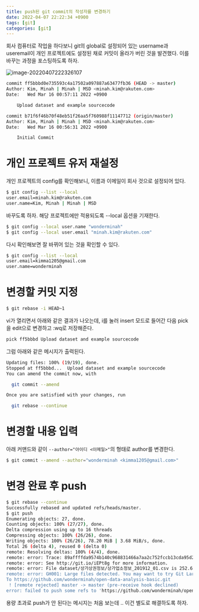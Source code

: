 ```yaml
---
title: push된 git commit의 작성자를 변경하기
date: 2022-04-07 22:22:34 +0900
tags: [git]
categories: [git]
---
```


회사 컴퓨터로 작업을 하다보니 git의 global로 설정되어 있는 username과 useremail이 개인 프로젝트에도 설정된 채로 커밋이 올라가 버린 것을 발견했다. 이를 바꾸는 과정을 포스팅하도록 하자.

![image-20220407222326107](../assets/img/image-20220407222326107.png)

```bash
commit ff5bbbd0e735593c4a17502a097887a63477fb36 (HEAD -> master)
Author: Kim, Minah | Minah | MSD <minah.kim@rakuten.com>
Date:   Wed Mar 16 00:57:11 2022 +0900

    Upload dataset and example sourcecode

commit b71f6f46b70f48eb51f26aa5f760988f11147712 (origin/master)
Author: Kim, Minah | Minah | MSD <minah.kim@rakuten.com>
Date:   Wed Mar 16 00:56:31 2022 +0900

    Initial Commit
```

# 개인 프로젝트 유저 재설정

개인 프로젝트의 config를 확인해보니, 이름과 이메일이 회사 것으로 설정되어 있다. 

```bash
$ git config --list --local
user.email=minah.kim@rakuten.com
user.name=Kim, Minah | Minah | MSD
```

바꾸도록 하자. 해당 프로젝트에만 적용되도록 --local 옵션을 기재한다.

```bash
$ git config --local user.name "wonderminah"
$ git config --local user.email "minah.kim@rakuten.com"
```

다시 확인해보면 잘 바뀌어 있는 것을 확인할 수 있다.

```bash
$ git config --list --local
user.email=kimma1205@gmail.com
user.name=wonderminah
```

# 변경할 커밋 지정

```bash
$ git rebase -i HEAD~1
```

vi가 열리면서 아래와 같은 결과가 나오는데, i를 눌러 insert 모드로 들어간 다음 pick을 edit으로 변경하고 :wq로 저장해준다.

```bash
pick ff5bbbd Upload dataset and example sourcecode
```

그럼 아래와 같은 메시지가 출력된다.

```bash
Updating files: 100% (19/19), done.
Stopped at ff5bbbd...  Upload dataset and example sourcecode
You can amend the commit now, with

  git commit --amend

Once you are satisfied with your changes, run

  git rebase --continue
```

# 변경할 내용 입력

아래 커맨드와 같이 `--author="아이디 <이메일>"`의 형태로 author를 변경한다.

```bash
$ git commit --amend --author="wonderminah <kimma1205@gmail.com>"
```

# 변경 완료 후 push

```bash
$ git rebase --continue
Successfully rebased and updated refs/heads/master.
$ git push
Enumerating objects: 27, done.
Counting objects: 100% (27/27), done.
Delta compression using up to 16 threads
Compressing objects: 100% (26/26), done.
Writing objects: 100% (26/26), 78.20 MiB | 3.68 MiB/s, done.
Total 26 (delta 4), reused 0 (delta 0)
remote: Resolving deltas: 100% (4/4), done.
remote: error: Trace: 89affffda9574b140c968831466a7aa2c752fccb13cda95d2a7a2438f3d04f1f
remote: error: See http://git.io/iEPt8g for more information.
remote: error: File dataset/상가상권정보/상가업소정보_201912_01.csv is 252.65 MB; this exceeds GitHub's file size limit of 100.00 MB
remote: error: GH001: Large files detected. You may want to try Git Large File Storage - https://git-lfs.github.com.
To https://github.com/wonderminah/open-data-analysis-basic.git
 ! [remote rejected] master -> master (pre-receive hook declined)
error: failed to push some refs to 'https://github.com/wonderminah/open-data-analysis-basic.git'
```

용량 초과로 push가 안 된다는 메시지는 처음 보는데 .. 이건 별도로 해결하도록 하자.